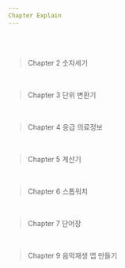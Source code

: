 ```yaml
---
Chapter Explain
---
```

<br><br>

> Chapter 2 숫자세기

<br>

> Chapter 3 단위 변환기

<br>

> Chapter 4 응급 의료정보

<br>

> Chapter 5 계산기

<br>

> Chapter 6 스톱워치

<br>

> Chapter 7 단어장

<br>

> Chapter 9 음악재생 앱 만들기 

<br>

